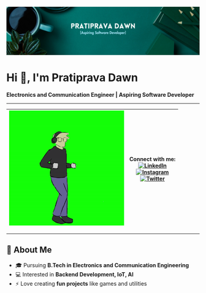 ![logo](https://github.com/PratipravaDawn/PratipravaDawn/blob/main/Simple%20Work%20LinkedIn%20Banner.png)

# Hi 👋, I'm Pratiprava Dawn
**Electronics and Communication Engineer | Aspiring Software Developer**

---

| ![Vibe Guy](https://github.com/PratipravaDawn/PratipravaDawn/blob/main/Vibe-Guy1-ezgif.com-resize.gif) | **Connect with me:**<br>[![LinkedIn](https://img.shields.io/badge/LinkedIn-0077B5?style=for-the-badge&logo=linkedin&logoColor=white)](https://linkedin.com/in/your-linkedin)<br>[![Instagram](https://img.shields.io/badge/Instagram-E4405F?style=for-the-badge&logo=instagram&logoColor=white)](https://instagram.com/your-instagram)<br>[![Twitter](https://img.shields.io/badge/Twitter-1DA1F2?style=for-the-badge&logo=twitter&logoColor=white)](https://twitter.com/your-twitter) |
| --- | --- |

---

## 🚀 About Me
- 🎓 Pursuing **B.Tech in Electronics and Communication Engineering**
- 💻 Interested in **Backend Development, IoT, AI**
- ⚡ Love creating **fun projects** like games and utilities
